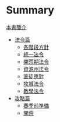 # Summary

[本書簡介][1]
- [法令篇]()
  - [各階段方針][2]
  - [統一法令][3]
  - [開荒期法令][4]
  - [資源州法令][5]
  - [匪徒應對][6]
  - [攻城法令][7]
  - [教學法令][8]
- [攻略篇]()
  - [賽季前準備][9]
  - [開荒][10]

[1]:	./intro.md "本書簡介"
[2]:	./direction/direction.md "各階段方針"
[3]:	./rules/default.md "統一法令"
[4]:	./rules/starter.md "開荒期法令"
[5]:	./rules/resource-area.md "資源州法令"
[6]:	./rules/gangster.md "匪徒應對"
[7]:	./rules/siege.md "攻城法令"
[8]:	./rules/tutorials.md "教學法令"
[9]:	./walkthrough/prepare.md "賽季前準備"
[10]:	./walkthrough/pioneer.md "開荒"
